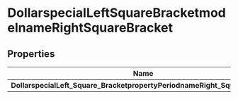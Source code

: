 
# DollarspecialLeftSquareBracketmodelnameRightSquareBracket

## Properties
Name | Type | Description | Notes
------------ | ------------- | ------------- | -------------
**DollarspecialLeft_Square_BracketpropertyPeriodnameRight_Square_Bracket** | **kotlin.Long** |  |  [optional]



